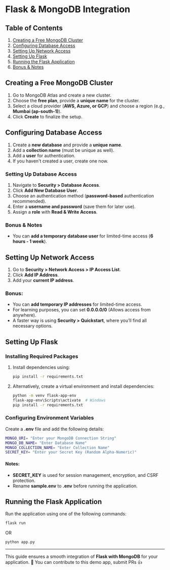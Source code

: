 # Flask & MongoDB Integration

## Table of Contents
1. [Creating a Free MongoDB Cluster](#creating-a-free-mongodb-cluster)
2. [Configuring Database Access](#configuring-database-access)
3. [Setting Up Network Access](#setting-up-network-access)
4. [Setting Up Flask](#setting-up-flask)
5. [Running the Flask Application](#running-the-flask-application)
6. [Bonus & Notes](#bonus--notes)

## Creating a Free MongoDB Cluster
1. Go to MongoDB Atlas and create a new cluster.
2. Choose the **free plan**, provide a **unique name** for the cluster.
3. Select a cloud provider (**AWS, Azure, or GCP**) and choose a region (e.g., **Mumbai (ap-south-1)**).
4. Click **Create** to finalize the setup.

## Configuring Database Access
1. Create a **new database** and provide a **unique name**.
2. Add a **collection name** (must be unique as well).
3. Add a **user** for authentication.
4. If you haven't created a user, create one now.

### Setting Up Database Access
1. Navigate to **Security > Database Access**.
2. Click **Add New Database User**.
3. Choose an authentication method (**password-based** authentication recommended).
4. Enter a **username and password** (save them for later use).
5. Assign a **role** with **Read & Write Access**.

### Bonus & Notes
- You can **add a temporary database user** for limited-time access (**6 hours - 1 week**).

## Setting Up Network Access
1. Go to **Security > Network Access > IP Access List**.
2. Click **Add IP Address**.
3. Add your **current IP address**.

### Bonus:
- You can **add temporary IP addresses** for limited-time access.
- For learning purposes, you can set **0.0.0.0/0** (Allows access from anywhere).
- A faster way is using **Security > Quickstart**, where you’ll find all necessary options.

## Setting Up Flask
### Installing Required Packages
1. Install dependencies using:
   ```sh
   pip install -r requirements.txt
   ```
2. Alternatively, create a virtual environment and install dependencies:
   ```sh
   python -m venv flask-app-env
   flask-app-env\Scripts\activate  # Windows
   pip install -r requirements.txt
   ```

### Configuring Environment Variables
Create a **.env** file and add the following details:
```sh
MONGO_URI= "Enter your MongoDB Connection String"
MONGO_DB_NAME= "Enter Database Name"
MONGO_COLLECTION_NAME= "Enter Collection Name"
SECRET_KEY= "Enter your Secret Key (Random Alpha-Numeric)"
```

#### Notes:
- **SECRET_KEY** is used for session management, encryption, and CSRF protection.
- Rename **sample.env** to **.env** before running the application.

## Running the Flask Application
Run the application using one of the following commands:
```sh
flask run
```
OR
```sh
python app.py
```

---
This guide ensures a smooth integration of **Flask with MongoDB** for your application. 🚀
You can contribute to this demo app, submit PRs 👍